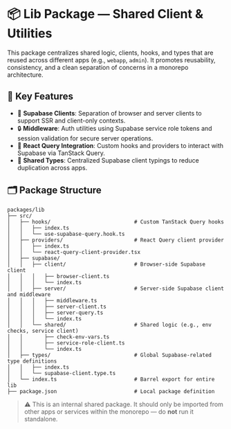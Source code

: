 # 📦 Lib Package — Shared Client & Utilities

This package centralizes shared logic, clients, hooks, and types that are reused across different apps (e.g., `webapp`, `admin`). It promotes reusability, consistency, and a clean separation of concerns in a monorepo architecture.

## 🔑 Key Features

- 🔌 **Supabase Clients**: Separation of browser and server clients to support SSR and client-only contexts.
- 🔒 **Middleware**: Auth utilities using Supabase service role tokens and session validation for secure server operations.
- 🔁 **React Query Integration**: Custom hooks and providers to interact with Supabase via TanStack Query.
- 🧩 **Shared Types**: Centralized Supabase client typings to reduce duplication across apps.

## 🗂️ Package Structure

```
packages/lib
├── src/
│   ├── hooks/                           # Custom TanStack Query hooks
│   │   ├── index.ts
│   │   └── use-supabase-query.hook.ts
│   ├── providers/                       # React Query client provider
│   │   ├── index.ts
│   │   └── react-query-client-provider.tsx
│   ├── supabase/
│   │   ├── client/                      # Browser-side Supabase client
│   │   │   ├── browser-client.ts
│   │   │   └── index.ts
│   │   ├── server/                      # Server-side Supabase client and middleware
│   │   │   ├── middleware.ts
│   │   │   ├── server-client.ts
│   │   │   ├── server-query.ts
│   │   │   └── index.ts
│   │   └── shared/                      # Shared logic (e.g., env checks, service client)
│   │       ├── check-env-vars.ts
│   │       ├── service-role-client.ts
│   │       └── index.ts
│   ├── types/                           # Global Supabase-related type definitions
│   │   ├── index.ts
│   │   └── supabase-client.type.ts
│   └── index.ts                         # Barrel export for entire lib
├── package.json                         # Local package definition
```

> ⚠️ This is an internal shared package. It should only be imported from other apps or services within the monorepo — do **not** run it standalone.
